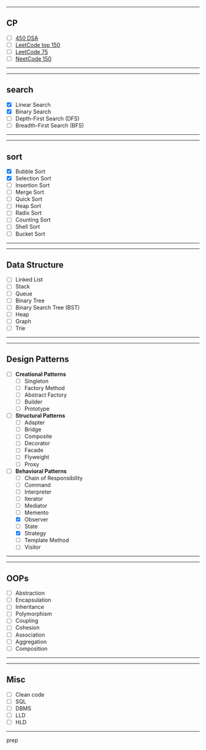 
---
## CP
- [ ] [450 DSA](https://450dsa.com)
- [ ] [LeetCode top 150](https://leetcode.com/studyplan/top-interview-150/)
- [ ] [LeetCode 75](https://leetcode.com/studyplan/leetcode-75/)
- [ ] [NeetCode 150](https://neetcode.io/roadmap)
---
___
## search
- [X] Linear Search
- [X] Binary Search
- [ ] Depth-First Search (DFS)
- [ ] Breadth-First Search (BFS)
---
---
## sort
- [X] Bubble Sort
- [X] Selection Sort
- [ ] Insertion Sort
- [ ] Merge Sort
- [ ] Quick Sort
- [ ] Heap Sort
- [ ] Radix Sort
- [ ] Counting Sort
- [ ] Shell Sort
- [ ] Bucket Sort
---
---
## Data Structure
- [ ] Linked List
- [ ] Stack
- [ ] Queue
- [ ] Binary Tree
- [ ] Binary Search Tree (BST)
- [ ] Heap
- [ ] Graph
- [ ] Trie
---
---
## Design Patterns

- [ ] **Creational Patterns**
  - [ ] Singleton
  - [ ] Factory Method
  - [ ] Abstract Factory
  - [ ] Builder
  - [ ] Prototype

- [ ] **Structural Patterns**
  - [ ] Adapter
  - [ ] Bridge
  - [ ] Composite
  - [ ] Decorator
  - [ ] Facade
  - [ ] Flyweight
  - [ ] Proxy

- [ ] **Behavioral Patterns**
  - [ ] Chain of Responsibility
  - [ ] Command
  - [ ] Interpreter
  - [ ] Iterator
  - [ ] Mediator
  - [ ] Memento
  - [x] Observer
  - [ ] State
  - [X] Strategy
  - [ ] Template Method
  - [ ] Visitor
---
---
## OOPs
- [ ] Abstraction
- [ ] Encapsulation
- [ ] Inheritance
- [ ] Polymorphism
- [ ] Coupling
- [ ] Cohesion
- [ ] Association
- [ ] Aggregation
- [ ] Composition
---
---
## Misc
- [ ] Clean code 
- [ ] SQL
- [ ] DBMS
- [ ] LLD
- [ ] HLD
---
prep
